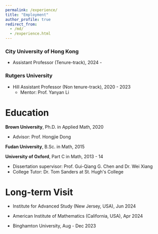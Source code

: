 ```yaml
---
permalink: /experience/
title: "Employment"
author_profile: true
redirect_from: 
  - /md/
  - /experience.html
---
```

  
  
  
  
### City University of Hong Kong
  * Assistant Professor (Tenure-track), 2024 -

### Rutgers University
  * Hill Assistant Professor (Non tenure-track), 2020 - 2023
      * Mentor: Prof. Yanyan Li
  
# Education

**Brown University**, Ph.D. in Applied Math, 2020
  * Advisor: Prof. Hongjie Dong

**Fudan University**, B.Sc. in Math, 2015

**University of Oxford**, Part C in Math, 2013 - 14
  * Dissertation supervisor: Prof. Gui-Qiang G. Chen and Dr. Wei Xiang
  * College Tutor: Dr. Tom Sanders at St. Hugh's College
        
# Long-term Visit
  * Institute for Advanced Study (New Jersey, USA), Jun 2024
<!--       * Jun 2024 (summer collaboration)-->
  * American Institute of Mathematics (California, USA), Apr 2024
<!--      * Apr 2024 (SQuaREs)-->
  * Binghamton University, Aug - Dec 2023
<!--      * Aug 2023 - Dec 2023-->
